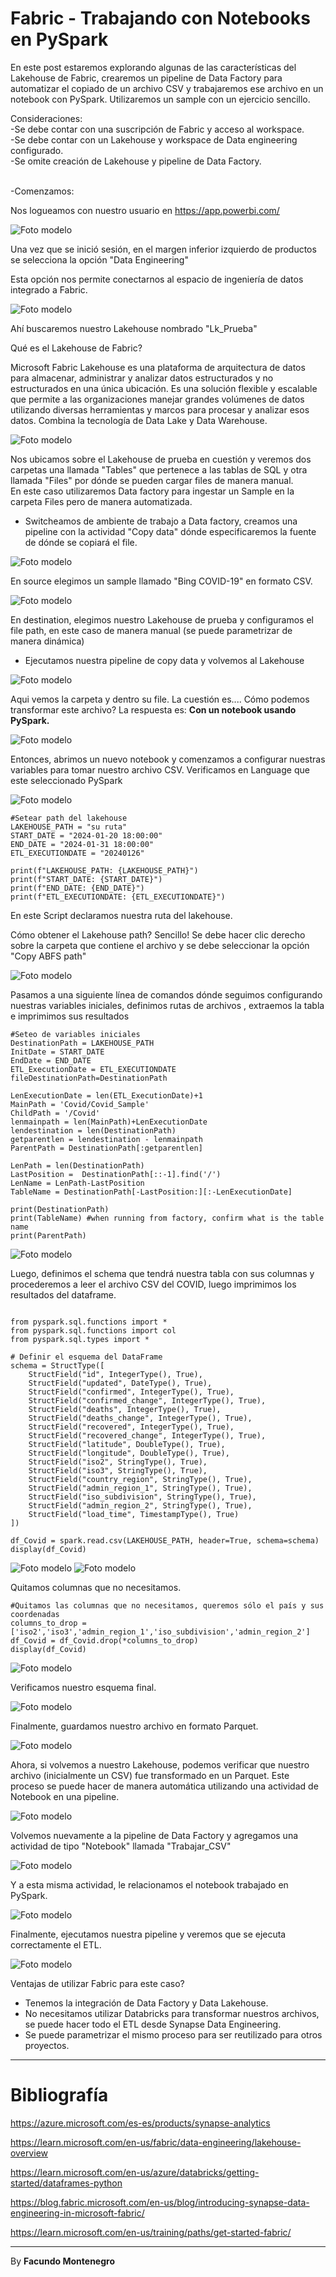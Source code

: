 # Fabric - Trabajando con Notebooks en PySpark


En este post estaremos explorando algunas de las características del Lakehouse de Fabric, crearemos un pipeline de Data Factory para automatizar el copiado de un archivo CSV y trabajaremos ese archivo en un notebook con PySpark. Utilizaremos un sample con un ejercicio sencillo.


Consideraciones:<br />
-Se debe contar con una suscripción de Fabric y acceso al workspace.<br />
-Se debe contar con un Lakehouse y workspace de Data engineering configurado.<br />
-Se omite creación de Lakehouse y pipeline de Data Factory.<br />

<br />
-Comenzamos: <br />

Nos logueamos con nuestro usuario en https://app.powerbi.com/


![Foto modelo](captura6.png)

Una vez que se inició sesión, en el margen inferior izquierdo de productos se selecciona la opción "Data Engineering"

Esta opción nos permite conectarnos al espacio de ingeniería de datos integrado a Fabric.

![Foto modelo](captura15.png)

Ahí buscaremos nuestro Lakehouse nombrado "Lk_Prueba"

Qué es el Lakehouse de Fabric? 

Microsoft Fabric Lakehouse es una plataforma de arquitectura de datos para almacenar, administrar y analizar datos estructurados y no estructurados en una única ubicación. Es una solución flexible y escalable que permite a las organizaciones manejar grandes volúmenes de datos utilizando diversas herramientas y marcos para procesar y analizar esos datos. Combina la tecnología de Data Lake y Data Warehouse.

![Foto modelo](captura16.png)

Nos ubicamos sobre el Lakehouse de prueba en cuestión y veremos dos carpetas una llamada "Tables" que pertenece a las tablas de SQL y otra llamada "Files" por dónde se pueden cargar files de manera manual.<br />
En este caso utilizaremos Data factory para ingestar un Sample en la carpeta Files pero de manera automatizada.


* Switcheamos de ambiente de trabajo a Data factory, creamos una pipeline con la actividad "Copy data" dónde especificaremos la fuente de dónde se copiará el file.


![Foto modelo](captura18.png)

En source elegimos un sample llamado "Bing COVID-19" en formato CSV.

![Foto modelo](captura19.png)

En destination, elegimos nuestro Lakehouse de prueba y configuramos el file path, en este caso de manera manual (se puede parametrizar de manera dinámica)


-  Ejecutamos nuestra pipeline de copy data y volvemos al Lakehouse

![Foto modelo](captura16.png)

Aqui vemos la carpeta y dentro su file. La cuestión es.... Cómo podemos transformar este archivo? La respuesta es: **Con un notebook usando PySpark.**

![Foto modelo](captura21.png)

Entonces, abrimos un nuevo notebook y comenzamos a configurar nuestras variables para tomar nuestro archivo CSV. Verificamos en Language que este seleccionado PySpark

![Foto modelo](captura22.png)

~~~
#Setear path del lakehouse
LAKEHOUSE_PATH = "su ruta"
START_DATE = "2024-01-20 18:00:00"
END_DATE = "2024-01-31 18:00:00"
ETL_EXECUTIONDATE = "20240126"

print(f"LAKEHOUSE_PATH: {LAKEHOUSE_PATH}")
print(f"START_DATE: {START_DATE}")
print(f"END_DATE: {END_DATE}")
print(f"ETL_EXECUTIONDATE: {ETL_EXECUTIONDATE}")
~~~


En este Script declaramos nuestra ruta del lakehouse.

Cómo obtener el Lakehouse path? Sencillo! Se debe hacer clic derecho sobre la carpeta que contiene el archivo y se debe seleccionar la opción "Copy ABFS path"

![Foto modelo](captura23.png)

Pasamos a una siguiente línea de comandos dónde seguimos configurando nuestras variables iniciales, definimos rutas de archivos , extraemos la tabla e imprimimos sus resultados


~~~
#Seteo de variables iniciales
DestinationPath = LAKEHOUSE_PATH 
InitDate = START_DATE
EndDate = END_DATE
ETL_ExecutionDate = ETL_EXECUTIONDATE
fileDestinationPath=DestinationPath

LenExecutionDate = len(ETL_ExecutionDate)+1
MainPath = 'Covid/Covid_Sample'
ChildPath = '/Covid'
lenmainpath = len(MainPath)+LenExecutionDate
lendestination = len(DestinationPath)
getparentlen = lendestination - lenmainpath
ParentPath = DestinationPath[:getparentlen]

LenPath = len(DestinationPath)
LastPosition =  DestinationPath[::-1].find('/')
LenName = LenPath-LastPosition
TableName = DestinationPath[-LastPosition:][:-LenExecutionDate]

print(DestinationPath)
print(TableName) #when running from factory, confirm what is the table name
print(ParentPath)
~~~

![Foto modelo](captura7.png)

Luego, definimos el schema que tendrá nuestra tabla con sus columnas y procederemos a leer el archivo CSV del COVID, luego imprimimos los resultados del dataframe.

~~~

from pyspark.sql.functions import *
from pyspark.sql.functions import col
from pyspark.sql.types import *

# Definir el esquema del DataFrame
schema = StructType([
    StructField("id", IntegerType(), True),
    StructField("updated", DateType(), True),
    StructField("confirmed", IntegerType(), True),
    StructField("confirmed_change", IntegerType(), True),
    StructField("deaths", IntegerType(), True),
    StructField("deaths_change", IntegerType(), True),
    StructField("recovered", IntegerType(), True),
    StructField("recovered_change", IntegerType(), True),
    StructField("latitude", DoubleType(), True),
    StructField("longitude", DoubleType(), True),
    StructField("iso2", StringType(), True),
    StructField("iso3", StringType(), True),
    StructField("country_region", StringType(), True),
    StructField("admin_region_1", StringType(), True),
    StructField("iso_subdivision", StringType(), True),
    StructField("admin_region_2", StringType(), True),
    StructField("load_time", TimestampType(), True)
])

df_Covid = spark.read.csv(LAKEHOUSE_PATH, header=True, schema=schema)
display(df_Covid)

~~~

![Foto modelo](captura8.png)
![Foto modelo](captura9.png)


Quitamos columnas que no necesitamos.

~~~
#Quitamos las columnas que no necesitamos, queremos sólo el país y sus coordenadas
columns_to_drop = ['iso2','iso3','admin_region_1','iso_subdivision','admin_region_2']
df_Covid = df_Covid.drop(*columns_to_drop)
display(df_Covid)
~~~

![Foto modelo](captura10.png)

Verificamos nuestro esquema final.

![Foto modelo](captura11.png)

Finalmente, guardamos nuestro archivo en formato Parquet.

![Foto modelo](captura12.png)

Ahora, si volvemos a nuestro Lakehouse, podemos verificar que nuestro archivo (inicialmente un CSV) fue transformado en un Parquet. Este proceso se puede hacer de manera automática utilizando una actividad de Notebook en una pipeline. 

![Foto modelo](captura13.png)

Volvemos nuevamente a la pipeline de Data Factory y agregamos una actividad de tipo "Notebook" llamada "Trabajar_CSV"

![Foto modelo](captura17.png)

Y a esta misma actividad, le relacionamos el notebook trabajado en PySpark.

![Foto modelo](captura20.png)

Finalmente, ejecutamos nuestra pipeline y veremos que se ejecuta correctamente el ETL.

![Foto modelo](captura5.png)


Ventajas de utilizar Fabric para este caso?

* Tenemos la integración de Data Factory y Data Lakehouse.
* No necesitamos utilizar Databricks para transformar nuestros archivos, se puede hacer todo el ETL desde Synapse Data Engineering.
* Se puede parametrizar el mismo proceso para ser reutilizado para otros proyectos.


----------------------------


# Bibliografía

https://azure.microsoft.com/es-es/products/synapse-analytics

https://learn.microsoft.com/en-us/fabric/data-engineering/lakehouse-overview

https://learn.microsoft.com/en-us/azure/databricks/getting-started/dataframes-python

https://blog.fabric.microsoft.com/en-us/blog/introducing-synapse-data-engineering-in-microsoft-fabric/

https://learn.microsoft.com/en-us/training/paths/get-started-fabric/


---

By **Facundo Montenegro**
